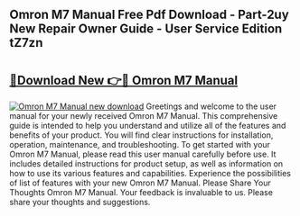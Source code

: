 ## Omron M7 Manual Free Pdf Download - Part-2uy New Repair Owner Guide - User Service Edition tZ7zn

# <h2><a href="http://cf2269.oget.top/?id=Omron+M7+Manual">🔗Download New 👉🔴 Omron M7 Manual</a></h2>

[![Omron M7 Manual new download](https://i.imgur.com/5g1atiW.png)](http://cf2269.oget.top/?id=Omron+M7+Manual)
Greetings and welcome to the user manual for your newly received Omron M7 Manual. This comprehensive guide is intended to help you understand and utilize all of the features and benefits of your product. You will find clear instructions for installation, operation, maintenance, and troubleshooting. To get started with your Omron M7 Manual, please read this user manual carefully before use. It includes detailed instructions for product setup, as well as information on how to use its various features and capabilities. Experience the possibilities of list of features with your new Omron M7 Manual. Please Share Your Thoughts Omron M7 Manual. Your feedback is invaluable to us. Please share your thoughts and suggestions.
